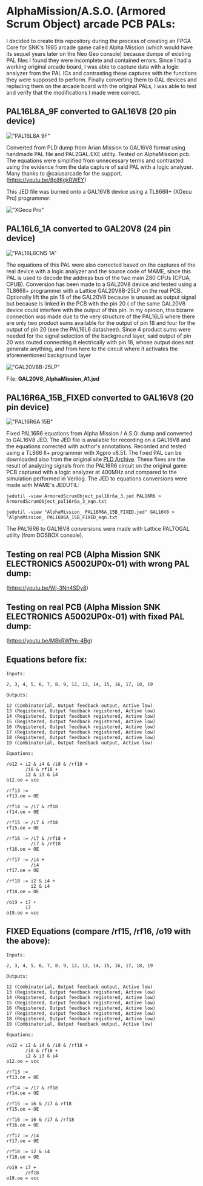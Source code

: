 # AlphaMission/A.S.O. (Armored Scrum Object) arcade PCB PALs:
I decided to create this repository during the process of creating an FPGA Core for SNK's 1985 arcade game called Alpha Mission (which would have its sequel years later on the Neo Geo console) because dumps of existing PAL files I found they were incomplete and contained errors. Since I had a working original arcade board, I was able to capture data with a logic analyzer from the PAL ICs and contrasting these captures with the functions they were supposed to perform. Finally converting them to GAL devices and replacing them on the arcade board with the original PALs, I was able to test and verify that the modifications I made were correct.

## PAL16L8A_9F converted to GAL16V8 (20 pin device)
!["PAL16L8A 9F"](img/PAL16L8A_2-3.jpg?raw=true "PAL16L8A 9F")

Converted from PLD dump from Arian Mission to GAL16V8 format using handmade PAL file and PAL2GAL.EXE utility. Tested on AlphaMission pcb. The equations were simplified from unnecessary terms and contrasted using the evidence from the data capture of said PAL with a logic analyzer. Many thanks to @caiusarcade for the support.
(https://youtu.be/8plIKgkRWEY)

This JED file was burned onto a GAL16V8 device using a TL866II+ (XGecu Pro) programmer:

!["XGecu Pro"](img/XGECU_PRO.jpg?raw=true "XGecu Pro")

## PAL16L6_1A converted to GAL20V8 (24 pin device)
!["PAL16L6CNS 1A"](img/PAL16L6CNS_2-2.jpg?raw=true "PAL16L6CNS 1A")

The equations of this PAL were also corrected based on the captures of the real device with a logic analyzer and the source code of MAME, since this PAL is used to decode the address bus of the two main Z80 CPUs (CPUA, CPUB). Conversion has been made to a GAL20V8 device and tested using a TL866II+ programmer with a Lattice GAL20V8B-25LP on the real PCB. Optionally lift the pin 18 of the GAL20V8 because is unused as output signal but because is linked in the PCB with the pin 20 ( of the same GAL20V8 device could interfere with the output of this pin.
In my opinion, this bizarre connection was made due to the very structure of the PAL16L6 where there are only two product sums available for the output of pin 18 and four for the output of pin 20 (see the PAL16L6 datasheet). Since 4 product sums were needed for the signal selection of the background layer, said output of pin 20 was routed connecting it electrically with pin 18, whose output does not generate anything, and from here to the circuit where it activates the aforementioned background layer

!["GAL20V8B-25LP"](img/GAL20V8B-25LP.jpg?raw=true "GAL20V8B-25LP")

File: **GAL20V8_AlphaMission_A1.jed**

## PAL16R6A_15B_FIXED converted to GAL16V8 (20 pin device)
!["PAL16R6A 15B"](img/PAL16R6A.jpg?raw=true "pal16r6a 15B")

Fixed PAL16R6 equations from Alpha Mission / A.S.O. dump and converted to GAL16V8 JED.  The JED file is available for recording on a GAL16V8 and the equations corrected with author's annotations. Recorded and tested using a TL866 II+ programmer with Xgpro v8.51. The fixed PAL can be downloaded also from the original site [PLD Archive](http://wiki.pldarchive.co.uk/index.php?title=Alpha_Mission).
These fixes are the result of analyzing signals from the PAL16R6 circuit on the original game PCB captured with a logic analyzer at 400MHz and compared to the simulation performed in Verilog.
The JED to equations conversions were made with MAME's JEDUTIL:
```
jedutil -view ArmoredScrumObject_pal16r6a_3.jed PAL16R6 > ArmoredScrumObject_pal16r6a_3_eqn.txt
```

```
jedutil -view "AlphaMission_ PAL16R6A_15B_FIXED.jed" GAL16V8 > "AlphaMission_ PAL16R6A_15B_FIXED_eqn.txt
```

The PAL16R6 to GAL16V8 conversions were made with Lattice PALTOGAL utility (from DOSBOX console).


## Testing on real PCB (Alpha Mission SNK ELECTRONICS A5002UP0x-01) with wrong PAL dump:
(https://youtu.be/Wj-3Nn4SDy8)

## Testing on real PCB (Alpha Mission SNK ELECTRONICS A5002UP0x-01) with fixed PAL dump:
(https://youtu.be/M8kRWPm-4Bg)

## Equations before fix:
```
Inputs:

2, 3, 4, 5, 6, 7, 8, 9, 12, 13, 14, 15, 16, 17, 18, 19

Outputs:

12 (Combinatorial, Output feedback output, Active low)
13 (Registered, Output feedback registered, Active low)
14 (Registered, Output feedback registered, Active low)
15 (Registered, Output feedback registered, Active low)
16 (Registered, Output feedback registered, Active low)
17 (Registered, Output feedback registered, Active low)
18 (Registered, Output feedback registered, Active low)
19 (Combinatorial, Output feedback output, Active low)

Equations:

/o12 = i2 & i4 & /i8 & /rf18 +
       /i8 & rf18 +
       i2 & i3 & i4
o12.oe = vcc

/rf13 :=
rf13.oe = OE

/rf14 := /i7 & rf18
rf14.oe = OE

/rf15 := /i7 & rf18
rf15.oe = OE

/rf16 := /i7 & /rf18 +
         /i7 & /rf18
rf16.oe = OE

/rf17 := /i4 +
         /i4
rf17.oe = OE

/rf18 := i2 & i4 +
         i2 & i4
rf18.oe = OE

/o19 = i7 +
       i7
o19.oe = vcc
```
## FIXED Equations (compare /rf15, /rf16, /o19 with the above):
```
Inputs:

2, 3, 4, 5, 6, 7, 8, 9, 12, 13, 14, 15, 16, 17, 18, 19

Outputs:

12 (Combinatorial, Output feedback output, Active low)
13 (Registered, Output feedback registered, Active low)
14 (Registered, Output feedback registered, Active low)
15 (Registered, Output feedback registered, Active low)
16 (Registered, Output feedback registered, Active low)
17 (Registered, Output feedback registered, Active low)
18 (Registered, Output feedback registered, Active low)
19 (Combinatorial, Output feedback output, Active low)

Equations:

/o12 = i2 & i4 & /i8 & /rf18 +
       /i8 & rf18 +
       i2 & i3 & i4
o12.oe = vcc

/rf13 := 
rf13.oe = OE

/rf14 := /i7 & rf18
rf14.oe = OE

/rf15 := i6 & /i7 & rf18
rf15.oe = OE

/rf16 := i6 & /i7 & /rf18
rf16.oe = OE

/rf17 := /i4
rf17.oe = OE

/rf18 := i2 & i4
rf18.oe = OE

/o19 = i7 +
       /rf18
o19.oe = vcc
```
